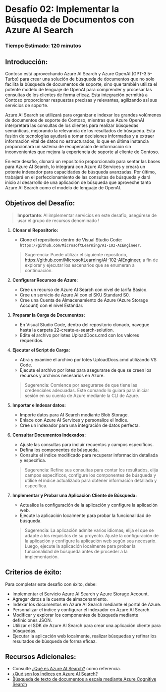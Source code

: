 # Desafío 02: Implementar la Búsqueda de Documentos con Azure AI Search

### Tiempo Estimado: 120 minutos

## Introducción:

Contoso está aprovechando Azure AI Search y Azure OpenAI (GPT-3.5-Turbo) para crear una solución de búsqueda de documentos que no solo facilita la búsqueda de documentos de soporte, sino que también utiliza el potente modelo de lenguaje de OpenAI para comprender y procesar las consultas de los clientes de forma eficaz. Esta integración permitirá a Contoso proporcionar respuestas precisas y relevantes, agilizando así sus servicios de soporte.

Azure AI Search se utilizará para organizar e indexar los grandes volúmenes de documentos de soporte de Contoso, mientras que Azure OpenAI interpretará las consultas de los clientes para realizar búsquedas semánticas, mejorando la relevancia de los resultados de búsqueda. Esta fusión de tecnologías ayudará a tomar decisiones informadas y a extraer información vital de datos no estructurados, lo que en última instancia proporcionará un sistema de recuperación de información sin inconvenientes que mejora la experiencia de soporte al cliente de Contoso.

En este desafío, clonará un repositorio proporcionado para sentar las bases para Azure AI Search, lo integrará con Azure AI Services y creará un potente indexador para capacidades de búsqueda avanzadas. Por último, trabajará en el perfeccionamiento de las consultas de búsqueda y dará inicio al desarrollo de una aplicación de búsqueda que aproveche tanto Azure AI Search como el modelo de lenguaje de OpenAI.

## Objetivos del Desafío:

> **Importante**: Al implementar servicios en este desafío, asegúrese de usar el grupo de recursos denominado **<inject key="Resource Group Name"/>** !

1. **Clonar el Repositorio:**
   - Clone el repositorio dentro de Visual Studio Code: `https://github.com/MicrosoftLearning/AI-102-AIEngineer`.
   > Sugerencia: Puede utilizar el siguiente repositorio, https://github.com/MicrosoftLearning/AI-102-AIEngineer, a fin de explorar y ejecutar los escenarios que se enumeran a continuación.


2. **Configurar Recursos de Azure:**
   - Cree un recurso de Azure AI Search con nivel de tarifa Básico.
   - Cree un servicio de Azure AI con el SKU Standard S0.
   - Cree una Cuenta de Almacenamiento de Azure (Azure Storage Account) con el nivel Estándar.


3. **Preparar la Carga de Documentos:**
   - En Visual Studio Code, dentro del repositorio clonado, navegue hasta la carpeta 22-create-a-search-solution.
   - Edite el archivo por lotes UploadDocs.cmd con los valores requeridos.


4. **Ejecutar el Script de Carga:**
   - Abra y examine el archivo por lotes UploadDocs.cmd utilizando VS Code.
   - Ejecute el archivo por lotes para asegurarse de que se creen los recursos y archivos necesarios en Azure.
   > Sugerencia: Comience por asegurarse de que tiene las credenciales adecuadas. Este comando lo guiará para iniciar sesión en su cuenta de Azure mediante la CLI de Azure.


5. **Importar e Indexar datos:**
   - Importe datos para AI Search mediante Blob Storage.
   - Enlace con Azure AI Services y personalice el índice.
   - Cree un indexador para una integración de datos perfecta.


6. **Consultar Documentos Indexados:**
   - Ajuste las consultas para incluir recuentos y campos específicos.
   - Defina los componentes de búsqueda.
   - Consulte el índice modificado para recuperar información detallada y específica.
   > Sugerencia: Refine sus consultas para contar los resultados, elija campos específicos, configure los componentes de búsqueda y utilice el índice actualizado para obtener información detallada y específica.


7. **Implementar y Probar una Aplicación Cliente de Búsqueda:**
   - Actualice la configuración de la aplicación y configure la aplicación web.
   - Ejecute la aplicación localmente para probar la funcionalidad de búsqueda.
   > Sugerencia: La aplicación admite varios idiomas; elija el que se adapte a los requisitos de su proyecto. Ajuste la configuración de la aplicación y configure la aplicación web según sea necesario. Luego, ejecute la aplicación localmente para probar la funcionalidad de búsqueda antes de proceder a la implementación.


   <validation step="00185b3f-b0cd-4db1-87bf-d782f730cf95" />

   
## Criterios de éxito:

Para completar este desafío con éxito, debe:

   - Implementar el Servicio Azure AI Search y Azure Storage Account.
   - Agregar datos a la cuenta de almacenamiento.
   - Indexar los documentos en Azure AI Search mediante el portal de Azure.
   - Personalizar el índice y configurar el indexador en Azure AI Search.
   - Modificar y explorar los componentes de búsqueda mediante definiciones JSON.
   - Utilizar el SDK de Azure AI Search para crear una aplicación cliente para búsquedas.
   - Ejecutar la aplicación web localmente, realizar búsquedas y refinar los resultados de búsqueda de forma eficaz.

## Recursos Adicionales:

- Consulte [¿Qué es Azure AI Search?](https://learn.microsoft.com/en-us/azure/search/search-what-is-azure-search) como referencia.
- [¿Qué son los Índices en Azure AI Search?](https://learn.microsoft.com/en-us/azure/search/search-what-is-an-index)
- [Búsqueda de texto de documentos a escala mediante Azure Cognitive Search](https://benalexkeen.com/searching-document-text-at-scale-using-azure-cognitive-search/)
